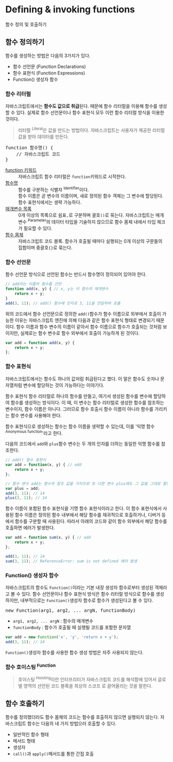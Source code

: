 # Defining & invoking functions

<p class="sub-title">함수 정의 및 호출하기</p>

## 함수 정의하기

함수를 생성하는 방법은 다음의 3가지가 있다.

* 함수 선언문 (Function Declarations)
* 함수 표현식 (Function Expressions)
* Function() 생성자 함수

### 함수 리터럴

자바스크립트에서는 **함수도 값으로 취급**된다. 때문에 함수 리터럴을 이용해 함수를 생성할 수 있다. 실제로 함수 선언문이나 함수 표현식 모두 이런 함수 리터럴 방식을 이용한 것이다.

> 리터럴 <sup>Literal</sup>은 값을 만드는 방법이다. 자바스크립트는 사용자가 제공한 리터럴 값을 받아 데이터를 만든다.

<pre class="syntax">
function 함수명() {
    // 자바스크립트 코드
}
</pre>

<dl>
    <dt><u>function 키워드</u></dt>
    <dd>자바스크립트 함수 리터럴은 <code>function</code>키워드로 시작한다.</dd>
    <dt><u>함수명</u></dt>
    <dd>함수를 구분하는 식별자 <sup>Identifier</sup>이다.<br>함수 이름은 곧 변수의 이름이며, 새로 정의된 함수 객체는 그 변수에 할당된다. 함수 표현식에서는 생략 가능하다.</dd>
    <dt><u>매개변수 목록</u></dt>
    <dd>0개 이상의 목록으로 쉼표<code>,</code>로 구분하며 괄호<code>()</code>로 묶는다.  자바스크립트는 매개변수 <sup>Parameter</sup>의 데이터 타입을 기술하지 않으므로 함수 몸체 내에서 타입 체크가 필요할 수 있다.</dd>
    <dt><u>함수 몸체</u></dt>
    <dd>자바스크립트 코드 블록. 함수가 호출될 때마다 실행되는 0개 이상의 구문들의 집합이며 중괄호<code>{}</code>로 묶는다.</dd>
</dl>

### 함수 선언문

함수 선언문 방식으로 선언된 함수는 반드시 함수명이 정의되어 있어야 한다.
<!-- 함수 선언문 <sup>Function Statement</sup>은 말 그대로 함수의 정의를 나타내는 '문'이다.  일반적인 프로그래밍 언어에서의 함수 선언과 비슷한 형식이다. Statement의 개념을 알고 있다면 이 함수 선언문의 코드 블록 자체는 실행 가능 코드가 아니라서 어떠한 결과도 `return` 되지 않는다는 것을 예상할 수 있다. (이러한 이유로 함수 선언문을 Class와 동일한 개념으로 이해해도 무방하다.) -->

```js
// add라는 이름의 함수를 선언
function add(x, y) { // x, y는 이 함수의 매개변수
    return x + y;
}
add(3, 11); // add() 함수에 인자로 3, 11을 전달하여 호출
```

위의 코드에서 함수 선언문으로 정의한 `add()`함수가 함수 이름으로 외부에서 호출이 가능한 이유는 자바스크립트 엔진에 의해 다음과 같은 함수 표현식 형태로 변경되기 때문이다. 함수 이름과 함수 변수의 이름이 같아서 함수 이름으로 함수가 호출되는 것처럼 보이지만, 실제로는 함수 변수로 함수 외부에서 호출이 가능하게 된 것이다.

```js
var add = function add(x, y) {
    return x + y;
};
```

### 함수 표현식

자바스크립트에서는 함수도 하나의 값처럼 취급된다고 했다. 이 말은 함수도 숫자나 문자열처럼 변수에 할당하는 것이 가능하다는 이야기다. 

함수 표현식 함수 리터럴로 하나의 함수를 만들고, 여기서 생성된 함수를 변수에 할당하여 함수를 생성하는 방식이다. 이 때, 이 변수는 함수 리터럴로 생성한 함수를 참조하는 변수이지, 함수 이름은 아니다. 그러므로 함수 호출시 함수 이름이 아니라 함수를 가리키는 함수 변수를 사용해야 한다. 

함수 표현식으로 생성하는 함수는 함수 이름을 생략할 수 있는데, 이를 '익명 함수 <sup>Anonymous function</sup>'라고 한다.

다음의 코드에서 `add`와 `plus`함수 변수는 두 개의 인자를 더하는 동일한 익명 함수를 참조한다.

```js
// add() 함수 표현식
var add = function(x, y) { // add 
    return x + y;
};

// 함수 변수 add는 함수의 참조 값을 가지므로 또 다른 변수 plus에도 그 값을 그대로 할당 할 수 있다.
var plus = add;
add(3, 11); // 14
plus(3, 11); // 14
```

함수 이름이 포함된 함수 표현식을 기명 함수 표현식이라고 한다. 이 함수 표현식에서 사용된 함수 이름은 정의된 함수 내부에서 해당 함수를 재귀적으로 호출하거나, 디버거 등에서 함수를 구분할 때 사용된다. 따라서 아래의 코드와 같이 함수 외부에서 해당 함수를 호출하면 에러가 발생한다.

```js
var add = function sum(x, y) { // add 
    return x + y;
};

add(3, 11); // 14
sum(3, 11); // ReferenceError: sum is not defined 에러 발생
```
<!--
다음은 익명 함수를 정의하면서 그 함수의 주소값을 바로 인자로 전달하는 형태이다.
```js
o.func(function(x, y) {
    return x + y;
});
```

`()`를 이용하여 해석과 동시에 실행되는 함수를 만들수가 있는데 이를 자기호출함수 <sup>Self invoking function</sup>이라고 한다.
```js
var add = (function(x, y) {
    return x + y;
})(3, 11);
```
-->

### Function() 생성자 함수

자바스크립트의 함수도 `Function()`이라는 기본 내장 생성자 함수로부터 생성된 객체라고 볼 수 있다. 함수 선언문이나 함수 표현식 방식은 함수 리터럴 방식으로 함수를 생성하지만, 내부적으로는 `Function()`생성자 함수로 함수가 생성된다고 볼 수 있다.

<pre class="syntax">
new Function(arg1, arg2, ... argN, functionBody)
</pre>

* `arg1, arg2, ... argN` : 함수의 매개변수
* `functionBody` : 함수가 호출될 때 실행될 코드를 포함한 문자열

```js
var add = new Function('x', 'y', 'return x + y');
add(3, 11); // 14
```

`Function()`생성자 함수를 사용한 함수 생성 방법은 자주 사용되지 않는다.

### 함수 호이스팅 <sup>Function </sup>

> 호이스팅 <sup>Hoisting</sup>이란 인터프리터가 자바스크립트 코드를 해석함에 있어서 글로벌 영역의 선언된 코드 블록을 최상의 스코프 <sup></sup>로 끌어올리는 것을 말한다.


## 함수 호출하기

함수를 정의했더라도 함수 몸체의 코드는 함수를 호출하지 않으면 실행되지 않는다. 자바스크립트 함수는 다음의 네 가지 방법으러 호출할 수 있다.

* 일반적인 함수 형태
* 메서드 형태
* 생성자
* `call()`과 `apply()`메서드를 통한 간접 호출